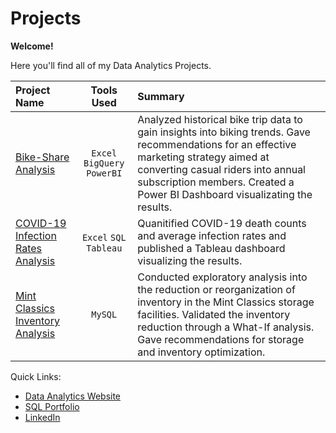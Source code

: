 # Projects
**Welcome!**

Here you'll find all of my Data Analytics Projects. 

| Project Name |   Tools Used   |   Summary   |
| :---         |     :---:      |    :---     |
|[Bike-Share Analysis](https://github.com/phelpsbp/Projects/tree/main/Bike-Share%20Analysis)|`Excel` `BigQuery` `PowerBI`|Analyzed historical bike trip data to gain insights into biking trends. Gave recommendations for an effective marketing strategy aimed at converting casual riders into annual subscription members. Created a Power BI Dashboard visualizating the results.|
|[COVID-19 Infection Rates Analysis]()|`Excel` `SQL` `Tableau`|Quanitified COVID-19 death counts and average infection rates and published a Tableau dashboard visualizing the results.|
|[Mint Classics Inventory Analysis](https://github.com/phelpsbp/Projects/tree/main/Mint%20Classics%20Inventory%20Analysis)|`MySQL`|Conducted exploratory analysis into the reduction or reorganization of inventory in the Mint Classics storage facilities. Validated the inventory reduction through a What-If analysis. Gave recommendations for storage and inventory optimization.|


Quick Links:
* [Data Analytics Website](https://phelpsbp.github.io)
* [SQL Portfolio](https://github.com/phelpsbp/Project-Files/tree/main/SQL)
* [LinkedIn](https://www.linkedin.com/in/brittany-everette/)
